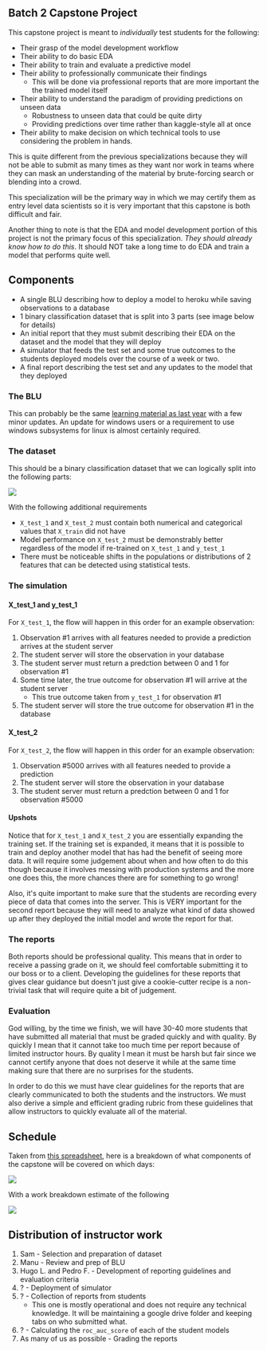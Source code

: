 ## Batch 2 Capstone Project

This capstone project is meant to *individually* test students for the following:

- Their grasp of the model development workflow
- Their ability to do basic EDA
- Their ability to train and evaluate a predictive model
- Their ability to professionally communicate their findings
    - This will be done via professional reports that are more important the the trained model itself
- Their ability to understand the paradigm of providing predictions on unseen data
    - Robustness to unseen data that could be quite dirty
    - Providing predictions over time rather than kaggle-style all at once
- Their ability to make decision on which technical tools to use considering the problem in hands.

This is quite different from the previous specializations because they will not be able to submit as many times as they want nor work in teams where they can mask an understanding of the material by brute-forcing search or blending into a crowd. 

This specialization will be the primary way in which we may certify them as entry level data scientists so it is very important that this capstone is both difficult and fair.

Another thing to note is that the EDA and model development portion of this project is not the primary focus of this specialization. *They should already know how to do this*. It should NOT take a long time to do EDA and train a model that performs quite well.

## Components

- A single BLU describing how to deploy a model to heroku while saving observations to a database
- 1 binary classification dataset that is split into 3 parts (see image below for details)
- An initial report that they must submit describing their EDA on the dataset and the model that they will deploy
- A simulator that feeds the test set and some true outcomes to the students deployed models over the course of a week or two.
- A final report describing the test set and any updates to the model that they deployed

### The BLU

This can probably be the same [learning material as last year](https://github.com/LDSSA/heroku-model-deploy) with a few minor updates. An update for windows users or a requirement to use windows subsystems for linux is almost certainly required.

### The dataset

This should be a binary classification dataset that we can logically split into the following parts:

<img src="https://docs.google.com/drawings/d/e/2PACX-1vR9XZmccYWwLYMl6LVUIrL2BW3HRU-KXbEyXx5ui2cU3n9iAFltBe8OJa-0WZ3Xaepvf6fcmKLkWe7k/pub?w=1440&amp;h=1080">

With the following additional requirements

- `X_test_1` and `X_test_2` must contain both numerical and categorical values that `X_train` did not have
- Model performance on `X_test_2` must be demonstrably better regardless of the model if re-trained on `X_test_1` and `y_test_1`
- There must be noticeable shifts in the populations or distributions of 2 features that can be detected using statistical tests.

### The simulation

#### X_test_1 and y_test_1

For `X_test_1`, the flow will happen in this order for an example observation:

1. Observation #1 arrives with all features needed to provide a prediction arrives at the student server
1. The student server will store the observation in your database
1. The student server must return a predction between 0 and 1 for observation #1
1. Some time later, the true outcome for observation #1 will arrive at the student server
    - This true outcome taken from `y_test_1` for observation #1
1. The student server will store the true outcome for observation #1 in the database

#### X_test_2

For `X_test_2`, the flow will happen in this order for an example observation:

1. Observation #5000 arrives with all features needed to provide a prediction
1. The student server will store the observation in your database
1. The student server must return a predction between 0 and 1 for observation #5000

#### Upshots

Notice that for `X_test_1` and `X_test_2` you are essentially expanding the training set. If the training set is expanded, it means that it is possible to train and deploy another model that has had the benefit of seeing more data. It will require some judgement about when and how often to do this though because it involves messing with production systems and the more one does this, the more chances there are for something to go wrong!

Also, it's quite important to make sure that the students are recording every piece of data that comes into the server. This is VERY important for the second report because they will need to analyze what kind of data showed up after they deployed the initial model and wrote the report for that.

### The reports

Both reports should be professional quality. This means that in order to receive a passing grade on it, we should feel comfortable submitting it to our boss or to a client. Developing the guidelines for these reports that gives clear guidance but doesn't just give a cookie-cutter recipe is a non-trivial task that will require quite a bit of judgement. 

### Evaluation

God willing, by the time we finish, we will have 30-40 more students that have submitted all material that must be graded quickly and with quality. By quickly I mean that it cannot take too much time per report because of limited instructor hours. By quality I mean it must be harsh but fair since we cannot certify anyone that does not deserve it while at the same time making sure that there are no surprises for the students.

In order to do this we must have clear guidelines for the reports that are clearly communicated to both the students and the instructors. We must also derive a simple and efficient grading rubric from these guidelines that allow instructors to quickly evaluate all of the material.

## Schedule

Taken from [this spreadsheet](https://docs.google.com/spreadsheets/d/1XPbv9QSuy0nsCJUU6aKg7kTma_dRmQkZ1B1N-igvLZE/edit?usp=sharing), here is a breakdown of what components of the capstone will be covered on which days:

<img src="https://i.imgur.com/knhse0S.png">

With a work breakdown estimate of the following

<img src="https://i.imgur.com/gcMc51Y.png">

## Distribution of instructor work

1. Sam - Selection and preparation of dataset
1. Manu - Review and prep of BLU
1. Hugo L. and Pedro F. - Development of reporting guidelines and evaluation criteria
1. ? - Deployment of simulator
1. ? - Collection of reports from students
    - This one is mostly operational and does not require any technical knowledge. It will be maintaining a google drive folder and keeping tabs on who submitted what. 
1. ? - Calculating the `roc_auc_score` of each of the student models
1. As many of us as possible - Grading the reports
